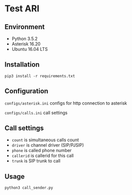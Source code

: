Test ARI
========

Environment
-----------
* Python 3.5.2
* Asterisk 16.20
* Ubuntu 16.04 LTS

Installation
------------

`pip3 install -r requirements.txt`

Configuration
-------------
`configs/asterisk.ini` configs for http connection to asterisk

`configs/calls.ini` call settings

Call settings
-------------
* `count` is simultaneous calls count
* `driver` is channel driver (SIP/PJSIP)
* `phone` is called phone number
* `callerid` is callerid for this call
* `trunk` is SIP trunk to call

Usage
-----
`python3 call_sender.py`
